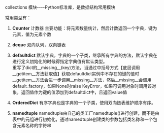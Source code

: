collections 模块----Python标准库，是数据结构常用模块

常用类型有：

1. **Counter** 计数器 主要功能：将元素数量统计，然后计数返回一个字典，键为元素，值为元素个数

2. **deque** 双向队列，双向链表

3. **defaultdict** 默认字典，字典的一个子类，继承所有字典的方法，默认字典在进行定义初始化的时候得指定字典值有默认类型。    
重写了dict的__missing__(key)方法，当通过中括号方式【底层调用__getitem__方法获取值】获取defaultdict实例中不存在的键的值时__getitem__方法会进一步调用__missing__方法，然后__missing__会调用default_factory，如果None时raise KeyError，如果可调用对象时调用该对象，返回值作为键的值添加到defaultdict中，且返回value值

4. **OrderedDict** 有序字典也是字典的一个子类，使用双向链表维护顺序有序。
5. **namedtuple** namedtuple由自己的类工厂namedtuple()进行创建，而不是由表中的元组进行初始化，通过namedtuple创建类的参数包括类名称和一个包含元素名称的字符串

